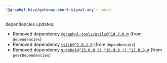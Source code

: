 ```yaml
---
'@graphql-hive/gateway-abort-signal-any': patch
---
```


dependencies updates: 

- Removed dependency [`@graphql-tools/utils@^10.7.0` ↗︎](https://www.npmjs.com/package/@graphql-tools/utils/v/10.7.0) (from `dependencies`)
- Removed dependency [`tslib@^2.8.1` ↗︎](https://www.npmjs.com/package/tslib/v/2.8.1) (from `dependencies`)
- Removed dependency [`graphql@^15.0.0 || ^16.9.0 || ^17.0.0` ↗︎](https://www.npmjs.com/package/graphql/v/15.0.0) (from `peerDependencies`)
